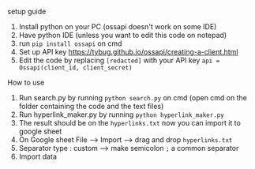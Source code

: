 setup guide

1. Install python on your PC (ossapi doesn't work on some IDE)
2. Have python IDE (unless you want to edit this code on notepad)
3. run `pip install ossapi` on cmd
4. Set up API key https://tybug.github.io/ossapi/creating-a-client.html
5. Edit the code by replacing `[redacted]` with your API key `api = Ossapi(client_id, client_secret)`

How to use
1. Run search.py by running `python search.py` on cmd (open cmd on the folder containing the code and the text files)
2. Run hyperlink_maker.py by running `python hyperlink_maker.py`
3. The result should be on the `hyperlinks.txt` now you can import it to google sheet
4. On Google sheet File --> Import --> drag and drop `hyperlinks.txt`
5. Separator type : custom --> make semicolon `;` a common separator
6. Import data
